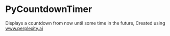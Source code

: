 # PyCountdownTimer
Displays a countdown from now until some time in the future, Created using www.perplexity.ai
